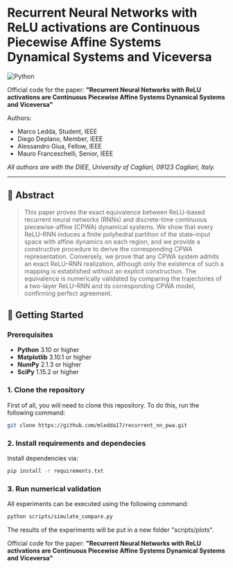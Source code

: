 # Recurrent Neural Networks with ReLU activations are Continuous Piecewise Affine Systems Dynamical Systems and Viceversa

![Python](https://img.shields.io/badge/python-3.8%2B-blue.svg)

Official code for the paper: **"Recurrent Neural Networks with ReLU activations are Continuous Piecewise Affine Systems Dynamical Systems and Viceversa"**

Authors:
- Marco Ledda, Student, IEEE
- Diego Deplano, Member, IEEE
- Alessandro Giua, Fellow, IEEE
- Mauro Franceschelli, Senior, IEEE

_All authors are with the DIEE, University of Cagliari, 09123 Cagliari, Italy._

---

## 📝 Abstract
> This paper proves the exact equivalence between ReLU-based recurrent neural networks (RNNs) and discrete-time continuous piecewise-affine (CPWA) dynamical systems. We show that every ReLU–RNN induces a finite polyhedral partition of the state–input space with affine dynamics on each region, and we provide a constructive procedure to derive the corresponding CPWA representation. Conversely, we prove that any CPWA system admits an exact ReLU–RNN realization, although only the existence of such a mapping is established without an explicit construction. The equivalence is numerically validated by comparing the trajectories of a two-layer ReLU–RNN and its corresponding CPWA model, confirming perfect agreement.


## 🚀 Getting Started

### Prerequisites

- **Python** 3.10 or higher  
- **Matplotlib** 3.10.1 or higher  
- **NumPy** 2.1.3 or higher  
- **SciPy** 1.15.2 or higher

### 1. Clone the repository
First of all, you will need to clone this repository. To do this, run the following command:

```bash
git clone https://github.com/mledda17/recurrent_nn_pwa.git
```

### 2. Install requirements and dependecies
Install dependencies via:

```bash
pip install -r requirements.txt
```

### 3. Run numerical validation
All experiments can be executed using the following command:
```bash
python scripts/simulate_compare.py
```

The results of the experiments will be put in a new folder "scripts/plots".

Official code for the paper: **"Recurrent Neural Networks with ReLU activations are Continuous Piecewise Affine Systems Dynamical Systems and Viceversa"**  
